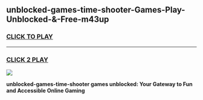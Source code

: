 
## unblocked-games-time-shooter-Games-Play-Unblocked-&-Free-m43up
<h3>
<a href="https://premium76.site?title=unblocked-games-time-shooter&ref=24A">CLICK TO PLAY</a></h3>
<hr>

<h3>
<a href="https://premium76.site?title=unblocked-games-time-shooter&ref=24A">CLICK 2 PLAY</a>
  
</h3>

<a href="https://premium76.site?title=unblocked-games-time-shooter&ref=24A"><img src="https://clearcache.store/games.png"></a>


**unblocked-games-time-shooter games unblocked: Your Gateway to Fun and Accessible Online Gaming**
